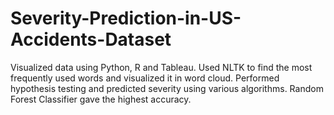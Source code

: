 # Severity-Prediction-in-US-Accidents-Dataset
Visualized data using Python, R and Tableau. Used NLTK to find the most frequently used words and visualized it in word cloud. Performed hypothesis testing and predicted severity using various algorithms. Random Forest Classifier gave the highest accuracy.
